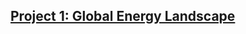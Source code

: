 ## [Project 1: Global Energy Landscape](https://github.com/chaficazar/PortfolioProjects/blob/main/Project%201/README.md)
